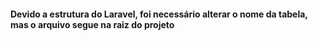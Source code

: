 #### Devido a estrutura do Laravel, foi necessário alterar o nome da tabela, mas o arquivo segue na raiz do projeto
